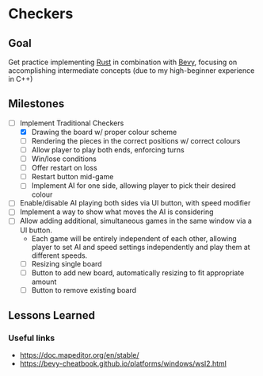 # Checkers

## Goal

Get practice implementing [Rust](https://doc.rust-lang.org/book/) in combination with [Bevy](https://bevyengine.org/), focusing on accomplishing intermediate concepts (due to my high-beginner experience in C++)

## Milestones

- [ ] Implement Traditional Checkers
  - [x] Drawing the board w/ proper colour scheme
  - [ ] Rendering the pieces in the correct positions w/ correct colours
  - [ ] Allow player to play both ends, enforcing turns
  - [ ] Win/lose conditions
  - [ ] Offer restart on loss
  - [ ] Restart button mid-game
  - [ ] Implement AI for one side, allowing player to pick their desired colour
- [ ] Enable/disable AI playing both sides via UI button, with speed modifier
- [ ] Implement a way to show what moves the AI is considering
- [ ] Allow adding additional, simultaneous games in the same window via a UI button.
  - Each game will be entirely independent of each other, allowing player to set AI and speed settings independently and play them at different speeds.
  - [ ] Resizing single board
  - [ ] Button to add new board, automatically resizing to fit appropriate amount
  - [ ] Button to remove existing board

## Lessons Learned


### Useful links

- <https://doc.mapeditor.org/en/stable/>
- <https://bevy-cheatbook.github.io/platforms/windows/wsl2.html>
